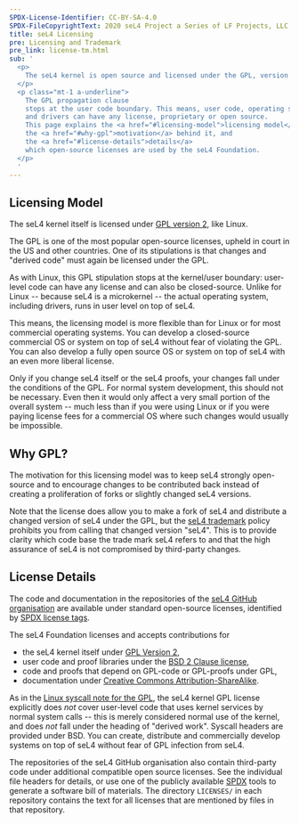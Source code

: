 ```yaml
---
SPDX-License-Identifier: CC-BY-SA-4.0
SPDX-FileCopyrightText: 2020 seL4 Project a Series of LF Projects, LLC.
title: seL4 Licensing
pre: Licensing and Trademark
pre_link: license-tm.html
sub: '
  <p>
    The seL4 kernel is open source and licensed under the GPL, version 2.
  </p>
  <p class="mt-1 a-underline">
    The GPL propagation clause
    stops at the user code boundary. This means, user code, operating system code,
    and drivers can have any license, proprietary or open source.
    This page explains the <a href="#licensing-model">licensing model</a>,
    the <a href="#why-gpl">motivation</a> behind it, and
    the <a href="#license-details">details</a>
    which open-source licenses are used by the seL4 Foundation.
  </p>
  '
---
```


## Licensing Model

The seL4 kernel itself is licensed under [GPL version 2][GPL-2.0-only], like
Linux.

The GPL is one of the most popular open-source licenses, upheld in court in the
US and other countries. One of its stipulations is that changes and "derived
code" must again be licensed under the GPL.

As with Linux, this GPL stipulation stops at the kernel/user boundary:
user-level code can have any license and can also be closed-source. Unlike for
Linux -- because seL4 is a microkernel -- the actual operating system, including
drivers, runs in user level on top of seL4.

This means, the licensing model is more flexible than for Linux or for most
commercial operating systems. You can develop a closed-source commercial OS or
system on top of seL4 without fear of violating the GPL. You can also develop a
fully open source OS or system on top of seL4 with an even more liberal license.

Only if you change seL4 itself or the seL4 proofs, your changes fall under the
conditions of the GPL. For normal system development, this should not be
necessary. Even then it would only affect a very small
portion of the overall system -- much less than if you were using Linux or if
you were paying license fees for a commercial OS where such changes would
usually be impossible.

## Why GPL?

The motivation for this licensing model was to keep seL4 strongly open-source
and to encourage changes to be contributed back instead of creating a
proliferation of forks or slightly changed seL4 versions.

Note that the license does allow you to make a fork of seL4 and distribute a
changed version of seL4 under the GPL, but the [seL4 trademark] policy prohibits
you from calling that changed version "seL4". This is to provide clarity which
code base the trade mark seL4 refers to and that the high assurance of seL4 is
not compromised by third-party changes.

## License Details

The code and documentation in the repositories of the [seL4 GitHub
organisation][seL4-org] are available under standard open-source licenses,
identified by [SPDX license tags][SPDX].

The seL4 Foundation licenses and accepts contributions for

- the seL4 kernel itself under [GPL Version 2][GPL-2.0-only],
- user code and proof libraries under the [BSD 2 Clause license][BSD-2-Clause],
- code and proofs that depend on GPL-code or GPL-proofs under GPL,
- documentation under [Creative Commons Attribution-ShareAlike][CC-BY-SA-4.0].

As in the [Linux syscall note for the GPL][GPL-note], the seL4 kernel GPL
license explicitly does *not* cover user-level code that uses kernel services by
normal system calls -- this is merely considered normal use of the kernel, and
does *not* fall under the heading of "derived work". Syscall headers are
provided under BSD. You can create, distribute and commercially develop systems
on top of seL4 without fear of GPL infection from seL4.

The repositories of the seL4 GitHub organisation also contain third-party code
under additional compatible open source licenses. See the individual file
headers for details, or use one of the publicly available [SPDX] tools to
generate a software bill of materials. The directory `LICENSES/` in each
repository contains the text for all licenses that are mentioned by files in
that repository.


[seL4-org]: https://github.com/seL4/
[GPL-2.0-only]: https://spdx.org/licenses/GPL-2.0-only.html
[BSD-2-Clause]: https://spdx.org/licenses/BSD-2-Clause.html
[CC-BY-SA-4.0]: https://spdx.org/licenses/CC-BY-SA-4.0.html
[SPDX]: https://spdx.org
[GPL-note]: https://spdx.org/licenses/Linux-syscall-note.html
[seL4 trademark]: ./index.html

